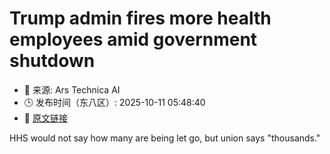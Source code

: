 # Trump admin fires more health employees amid government shutdown
- 📅 来源: Ars Technica AI
- 🕒 发布时间（东八区）: 2025-10-11 05:48:40
- 🔗 [原文链接](https://arstechnica.com/health/2025/10/more-federal-health-employees-axed-amid-shutdown-linked-terminations/)

HHS would not say how many are being let go, but union says "thousands."